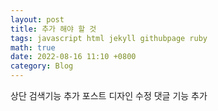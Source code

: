 ```yaml
---
layout: post
title: 추가 해야 할 것
tags: javascript html jekyll githubpage ruby 
math: true
date: 2022-08-16 11:10 +0800
category: Blog
---
```


상단 검색기능 추가
포스트 디자인 수정
댓글 기능 추가
